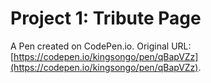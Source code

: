 # Project 1: Tribute Page

A Pen created on CodePen.io. Original URL: [https://codepen.io/kingsongo/pen/qBapVZz](https://codepen.io/kingsongo/pen/qBapVZz).


